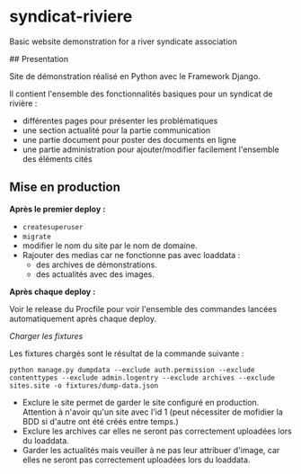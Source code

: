 # syndicat-riviere
Basic website demonstration for a river syndicate association

## Presentation

Site de démonstration réalisé en Python avec le Framework Django.

Il contient l'ensemble des fonctionnalités basiques pour un syndicat de rivière :

- différentes pages pour présenter les problématiques
- une section actualité pour la partie communication
- une partie document pour poster des documents en ligne
- une partie administration pour ajouter/modifier facilement l'ensemble des éléments cités

## Mise en production

__Après le premier deploy :__

- `createsuperuser`
- `migrate`
- modifier le nom du site par le nom de domaine.
- Rajouter des medias car ne fonctionne pas avec loaddata :
    - des archives de démonstrations.
    - des actualités avec des images.

__Après chaque deploy :__

Voir le release du Procfile pour voir l'ensemble des commandes lancées automatiquement après chaque deploy.

_Charger les fixtures_

Les fixtures chargés sont le résultat de la commande suivante :

`python manage.py dumpdata --exclude auth.permission --exclude contenttypes --exclude admin.logentry --exclude archives --exclude sites.site -o fixtures/dump-data.json`

- Exclure le site permet de garder le site configuré en production. Attention à n'avoir qu'un site avec l'id 1 (peut nécessiter de mofidier la BDD si d'autre ont été créés entre temps.)
- Exclure les archives car elles ne seront pas correctement uploadées lors du loaddata.
- Garder les actualités mais veuiller à ne pas leur attribuer d'image, car elles ne seront pas correctement uploadées lors du loaddata.
